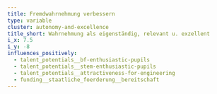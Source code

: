 ```yaml
---
title: Fremdwahrnehmung verbessern
type: variable
cluster: autonomy-and-excellence
title_short: Wahrnehmung als eigenständig, relevant u. exzellent
i_x: 7.5
i_y: -8
influences_positively:
  - talent_potentials__bf-enthusiastic-pupils
  - talent_potentials__stem-enthusiastic-pupils
  - talent_potentials__attractiveness-for-engineering
  - funding__staatliche_foerderung__bereitschaft
---
```

